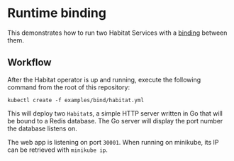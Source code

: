 # Runtime binding

This demonstrates how to run two Habitat Services with a [binding](https://www.habitat.sh/docs/run-packages-binding/) between them.

## Workflow

After the Habitat operator is up and running, execute the following command from the root of this repository:

```
kubectl create -f examples/bind/habitat.yml
```

This will deploy two `Habitat`s, a simple HTTP server written in Go that will be bound to a Redis database. The Go server will display the port number the database listens on.

The web app is listening on port `30001`. When running on minikube, its IP can
be retrieved with `minikube ip`.
